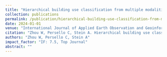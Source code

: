 ```yaml
---
title: "Hierarchical building use classification from multiple modalities with a multi-label multimodal transformer network"
collection: publications
permalink: /publication/hierarchical-building-use-classification-from-multiple-modalities-with-a-multi-label-multimodal-transformer-network
date: 2024-01-01
venue: "International Journal of Applied Earth Observation and Geoinformation"
citation: "Zhou W, Persello C, Stein A. Hierarchical building use classification from multiple modalities with a multi-label multimodal transformer network. International Journal of Applied Earth Observation and Geoinformation, 2024, 132: 104038."
authors: "Zhou W, Persello C, Stein A"
impact_factor: "IF: 7.5, Top Journal"
abstract: ""
---
```

